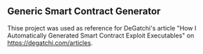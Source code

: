 ## Generic Smart Contract Generator

Thise project was used as reference for DeGatchi's article "How I Automatically Generated Smart Contract Exploit Executables" on https://degatchi.com/articles.